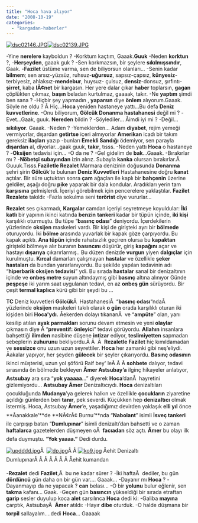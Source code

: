 ```yaml
---
title: "Hoca hava alıyor"
date: "2008-10-19"
categories: 
  - "kargadan-haberler"
---
```


[![dsc02146.JPG](/uploads/2008/10/dsc02146.thumbnail.JPG)](/uploads/2008/10/dsc02146.jpg "dsc02146.JPG")[![dsc02139.JPG](/uploads/2008/10/dsc02139.thumbnail.JPG)](/uploads/2008/10/dsc02139.jpg "dsc02139.JPG")

\-Yine **nerelere** kayboldun ? -Korktum kaçtım, Gaaak.**Guuk** -Neden **korktun** ?, -**Herşeyden**, gaaak guk ? -Sen korkmazsın, bir şeylere **sıkılmışsındır**, Gaak. -**Fazilet** üstüme varma, sen de biliyorsun olanları… -Senin kadar **bilmem**; sen arsız-yüzsüz, ruhsuz-**uğursuz**, sapsız-çapsız, **künyesiz**\-terbiyesiz, ahlaksız-**mendebur**, huysuz- çulsuz, **densiz**\-donsuz, şırfıntı-**şirret**, kaba **lÃ¢net** bir kargasın. Her yere dalar çıkar **haber** toplarsın, **gagan** çöplükten çıkmaz, **başın** beladan kurtulmaz, gaaaak, takır. -Ne **yaptım** şimdi ben sana ? -Hiçbir şey yapmadın , **yaparsın** diye **önlem** alıyorum.Gaaak. Söyle ne oldu ? Â Hiç…**Hoca** yeniden hastaneye yattı…Bu defa **Deniz kuvvetlerine**. -Onu biliyorum, **Gölcük Donanma hastahanesi** değil mi ? -Evet…Gaak, guuk. **Nereden** bildin ? -Söylediler… Åimdi iyi mi ? -Değil…**sıkılıyor**. Gaaak. -Neden ? -Yemeklerden… Adam **diyabet**, rejim yemeği vermiyorlar, dışardan **getirtse** içeri almıyorlar **Amerikan** icadı bir takım gereksiz **ilaçları** yazıp -bunları **Emekli Sandığı** ödemiyor, sen parayla **dışardan** al, diyorlar…gaak guuk, **takır**, tısss. -Neden yattı **Hoca** o hastaneye ? -**Oksijen** tedavisi için… -O da ne ? -Gel gidelim de **bak**…Gaaak. -Bırakırlar mı ? -**Nöbetçi subayından** izin alırız. Subayla **kanka** olursan bırakırlar.Â  Guuuk.Tısss.**Faziletle Rezalet** Marmara denizinin doğusunda **Donanma** şehri şirin **Gölcük**’te bulunan **Deniz Kuvvetleri** Hastahanesine doğru **kanat** açtılar. Bir süre uçtuktan sonra **çam** ağaçları ile kaplı bir **bahçenin** üzerine geldiler, aşağı doğru **pike** yaparak bir dala kondular. Aradıkları yerin tam **karşısına** gelmişlerdi. İçeriyi görebilmek için pencerelere yaklaştılar. **Fazilet Rezalete** takıldı: -Fazla sokulma seni **terörist** diye vururlar…

**Rezalet** ses çıkarmadı, **Kargalar** camdan içeriyi seyretmeye koyuldular: **İki katlı** bir yapının ikinci katında **benzin** **tankeri** kadar bir tüpün içinde, **iki kişi** karşılıklı oturmuştu. Bu tüpe “**basınç odası**” deniyordu. İçerdekilerin yüzlerinde **oksijen** maskeleri vardı. Bir kişi de girişteki ayrı bir **bölmede** oturuyordu. İki **bölme** arasında yuvarlak bir kapak göze çarpıyordu. Bu kapak açıktı. **Ana tüpün** içinde rahatsızlık geçiren olursa bu **kapaktan** girişteki bölmeye alır buranın **basıncını** düşürür, giriş **kapağını** açar ve hastayı **dışarıya** çıkarırlarmış.. Bu düzen denizde **vurgun** yiyen **dalgıçlar** için kurulmuştu. **Kırcal** damarları çalışmayan **hastalar** ve özellikle **şeker** **hastaları** da bundan yararlanıyordu. Bu şekilde yapılan tedavinin adı “**hiperbarik oksijen** **tedavisi**” ydi. Bu sırada **hastalar** sanal bir denizaltının içinde ve **onbeş metre** suyun altındaymış gibi **basınç** altına alınıyor Günde **peşpeşe** iki yarım saat uygulanan tedavi, en az **onbeş gün** sürüyordu. Bir çeşit **termal kaplıca** kürü gibi bir şeydi bu …

**TC** Deniz kuvvetleri **Gölcük**Â  HastahanesiÂ  “**basınç odası**“ndaÂ  yüzlerinde **oksijen** maskeleri takılı olarak **o gün** orada karşılıklı oturan iki kişiden biri **Hoca'ydı.** Åekerden dolayı tıkananÂ  ve “**ampüte**” olan, yanı kesilip atılan **ayak parmakları** sorunu devam etmesin ve yeni **olaylar** çıkmasın diye Â “**preventif: önleyici**” tedavi görüyordu. **Allahın** insanlara bahşettiği **ilimden** nasibine düşene **intizar** ediyor, **teslimiyetten** sapmadan sebeplerin **zuhurunu** bekliyordu.Â Â  Â  **Rezaletle Fazilet** hiç kımıldamadan ve **sessizce** onu uzun uzun seyrettiler. **Hoca** her zamanki gibi neş’eliydi. Åakalar yapıyor, her şeyden **gülecek** bir şeyler çıkarıyordu. **Basınç odasının** ikinci müşterisi, uzun yol şöförü Raif bey' leÂ Â Â **sohbete** dalıyor, tedavi sırasında ön bölmede bekleyen **Ãmer Astsubay’a** ilginç hikayeler anlatıyor, **Astsubay** ara sıra “**yok yaaaaa**…” diyerek **Hoca**’danÂ  hayretini gizlemiyordu… **Astsubay Ãmer** Denizaltıcıydı. **Hoca** denizaltıları çocukluğunda **Mudanya**’ya gelerek halkın ve özellikle **çocukların** ziyaretine açıldığı günlerden beri **tanır**, pek severdi. Küçükken hep **denizaltıcı** olmak istermiş. Hoca, Astsubay **Ãmer**’e, yaşadığımız devirden yaklaşık **elli yıl** önce **Ãanakkale’**de **NÃ¢rÃ¢ Burnu’**nda “**Nabolant**” isimli **İsveç tankeri** ile çarpışıp batan “**Dumlupınar**” isimli denizaltı’dan bahsetti ve o zaman **haftalarca** gazetelerden düşmeyen oÂ  **facıadan** söz açtı. **Ãmer** bu olayı ilk defa duymuştu. “**Yok yaaaa.”** Dedi durdu.[](/uploads/2008/10/updddd.jpg "updddd.jpg")

[![updddd.jpg](/uploads/2008/10/updddd.jpg)](/uploads/2008/10/updddd.jpg "updddd.jpg")Â  [![dp.jpg](/uploads/2008/10/dp.jpg)](/uploads/2008/10/dp.jpg "dp.jpg")Â Â [![ko9.jpg](/uploads/2008/10/ko9.jpg)](/uploads/2008/10/ko9.jpg "ko9.jpg") Åehit Denizaltı DumlupınarÂ Â Â Â Â Â Â Åehit kumandan

\-**Rezalet** dedi **Fazilet**,Â  bu ne kadar sürer ? -İki haftaÂ  dediler, bu gün **dördüncü** gün daha on bir gün var…. Gaaak… -Dayanır mı **Hoca** ? -Dayanmayıp da ne yapacak ? **can** belası… -O bir **yolunu** bulur eğlenir, sen **takma** kafanı… Gaak. -Geçen gün **basıncın** yükseldiği bir sırada etraftan **garip** sesler duyulup koca **alet** sarsılınca **Hoca** dedi ki: -Galiba **mayına** çarptık, AstsubayÂ  **Ãmer** atıldı: -Hayır **dibe** oturduk. -O halde düşmana bir **torpil** sallayalım….dedi **Hoca**… Gaaaak
